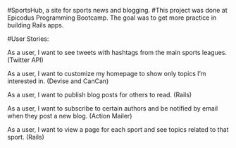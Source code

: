 #SportsHub, a site for sports news and blogging.
#This project was done at Epicodus Programming Bootcamp. The goal was to get more practice in building Rails apps.

#User Stories:

As a user, I want to see tweets with hashtags from the main sports leagues.  (Twitter API)

As a user, I want to customize my homepage to show only topics I’m interested in. (Devise and CanCan)

As a user, I want to publish blog posts for others to read. (Rails)

As a user, I want to subscribe to certain authors and be notified by email when they post a new blog. (Action Mailer)


As a user, I want to view a page for each sport and see topics related to that sport. (Rails)
